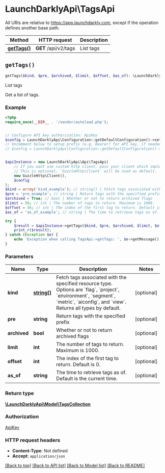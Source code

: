 # LaunchDarklyApi\TagsApi

All URIs are relative to https://app.launchdarkly.com, except if the operation defines another base path.

| Method | HTTP request | Description |
| ------------- | ------------- | ------------- |
| [**getTags()**](TagsApi.md#getTags) | **GET** /api/v2/tags | List tags |


## `getTags()`

```php
getTags($kind, $pre, $archived, $limit, $offset, $as_of): \LaunchDarklyApi\Model\TagsCollection
```

List tags

Get a list of tags.

### Example

```php
<?php
require_once(__DIR__ . '/vendor/autoload.php');


// Configure API key authorization: ApiKey
$config = LaunchDarklyApi\Configuration::getDefaultConfiguration()->setApiKey('Authorization', 'YOUR_API_KEY');
// Uncomment below to setup prefix (e.g. Bearer) for API key, if needed
// $config = LaunchDarklyApi\Configuration::getDefaultConfiguration()->setApiKeyPrefix('Authorization', 'Bearer');


$apiInstance = new LaunchDarklyApi\Api\TagsApi(
    // If you want use custom http client, pass your client which implements `GuzzleHttp\ClientInterface`.
    // This is optional, `GuzzleHttp\Client` will be used as default.
    new GuzzleHttp\Client(),
    $config
);
$kind = array('kind_example'); // string[] | Fetch tags associated with the specified resource type. Options are `flag`, `project`, `environment`, `segment`, `metric`, `aiconfig`, and `view`. Returns all types by default.
$pre = 'pre_example'; // string | Return tags with the specified prefix
$archived = True; // bool | Whether or not to return archived flags
$limit = 56; // int | The number of tags to return. Maximum is 1000.
$offset = 56; // int | The index of the first tag to return. Default is 0.
$as_of = 'as_of_example'; // string | The time to retrieve tags as of. Default is the current time.

try {
    $result = $apiInstance->getTags($kind, $pre, $archived, $limit, $offset, $as_of);
    print_r($result);
} catch (Exception $e) {
    echo 'Exception when calling TagsApi->getTags: ', $e->getMessage(), PHP_EOL;
}
```

### Parameters

| Name | Type | Description  | Notes |
| ------------- | ------------- | ------------- | ------------- |
| **kind** | [**string[]**](../Model/string.md)| Fetch tags associated with the specified resource type. Options are &#x60;flag&#x60;, &#x60;project&#x60;, &#x60;environment&#x60;, &#x60;segment&#x60;, &#x60;metric&#x60;, &#x60;aiconfig&#x60;, and &#x60;view&#x60;. Returns all types by default. | [optional] |
| **pre** | **string**| Return tags with the specified prefix | [optional] |
| **archived** | **bool**| Whether or not to return archived flags | [optional] |
| **limit** | **int**| The number of tags to return. Maximum is 1000. | [optional] |
| **offset** | **int**| The index of the first tag to return. Default is 0. | [optional] |
| **as_of** | **string**| The time to retrieve tags as of. Default is the current time. | [optional] |

### Return type

[**\LaunchDarklyApi\Model\TagsCollection**](../Model/TagsCollection.md)

### Authorization

[ApiKey](../../README.md#ApiKey)

### HTTP request headers

- **Content-Type**: Not defined
- **Accept**: `application/json`

[[Back to top]](#) [[Back to API list]](../../README.md#endpoints)
[[Back to Model list]](../../README.md#models)
[[Back to README]](../../README.md)
